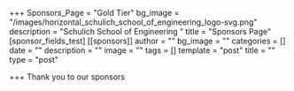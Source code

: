 +++
Sponsors_Page = "Gold Tier"
bg_image = "/images/horizontal_schulich_school_of_engineering_logo-svg.png"
description = "Schulich School of Engineering "
title = "Sponsors Page"
[sponsor_fields_test]
[[sponsors]]
author = ""
bg_image = ""
categories = []
date = ""
description = ""
image = ""
tags = []
template = "post"
title = ""
type = "post"

+++
Thank you to our sponsors